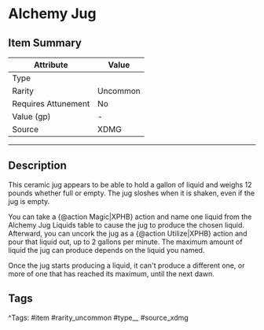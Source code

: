 # Alchemy Jug

## Item Summary

| Attribute            | Value                        |
|----------------------|------------------------------|
| Type                 |   |
| Rarity               | Uncommon             |
| Requires Attunement  | No                |
| Value (gp)           | -    |
| Source               | XDMG |

---

## Description

This ceramic jug appears to be able to hold a gallon of liquid and weighs 12 pounds whether full or empty. The jug sloshes when it is shaken, even if the jug is empty.

You can take a {@action Magic|XPHB} action and name one liquid from the Alchemy Jug Liquids table to cause the jug to produce the chosen liquid. Afterward, you can uncork the jug as a {@action Utilize|XPHB} action and pour that liquid out, up to 2 gallons per minute. The maximum amount of liquid the jug can produce depends on the liquid you named.

Once the jug starts producing a liquid, it can't produce a different one, or more of one that has reached its maximum, until the next dawn.

## Tags

^Tags: #item #rarity_uncommon #type__ #source_xdmg